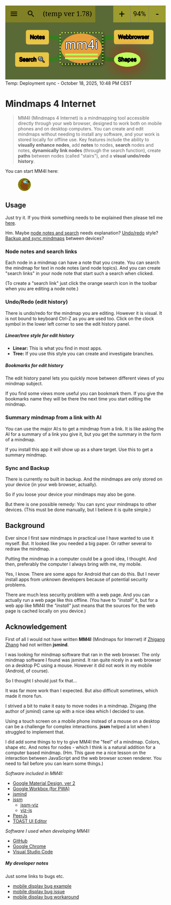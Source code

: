 ![my image](./img/mm4i.png)
Temp: Deployment sync - October 18, 2025, 10:48 PM CEST

# Mindmaps 4 Internet

> MM4I (Mindmaps 4 Internet) is a mindmapping tool accessible
directly through your web browser, designed to work
both on mobile phones and on desktop computers.
You can create and edit mindmaps without needing to install
any software, and your work is stored locally for offline use.
Key features include the ability to **visually enhance nodes**, add
**notes** to nodes, **search** nodes and notes, **dynamically link nodes**
(through the search function), create **paths** between nodes (called "stairs"), and a **visual undo/redo history**.


You can start MM4I here:

<a href="https://mm4i.vercel.app/mm4i.html">
    <!-- https://lborgman.github.io/mm4i/mm4i.html" -->
    <figure>
    <img src="./img/mm4i.svg" width="40px" title="Start Mindmaps 4 Internet">
    </figure>
</a>


## Usage
Just try it. If you think something needs to be explained then please tell me [here](https://github.com/lborgman/mm4i/issues).

Hm. Maybe [node notes and search](#node-notes-and-search-links) needs explanation? [Undo/redo](#undoredo) style? [Backup and sync mindmaps](#sync-and-backup) between devices?


### Node notes and search links
Each node in a mindmap can have a note that you create.  You can search the mindmap for text in node notes (and node topics).  And you can create "search links" in your node note that start such a search when clicked.

(To create a "search link" just click the orange search icon in the toolbar when you are editing a node note.)


### Undo/Redo (edit history)
There is undo/redo for the mindmap you are editing.
However it is visual. It is not bound to keyboard Ctrl-Z as you are used too.
Click on the clock symbol in the lower left corner to see the edit history panel.

##### Linear/tree style for edit history
* **Linear:** This is what you find in most apps.
* **Tree:** If you use this style you can create and investigate branches.

##### Bookmarks for edit history
The edit history panel lets you quickly move between different views of you mindmap subject.

If you find some views more useful you can bookmark them.  If you give the bookmarks name they will be there the next time you start editing the mindmap.


### Summary mindmap from a link with AI
You can use the major AI:s to get a mindmap from a link. It is like asking the AI for a summary of a link you give it, but you get the summary in the form of a mindmap.

If you install this app it will show up as a share target. Use this to get a summary mindmap.

### Sync and Backup
There is currently no built in backup. And the mindmaps are only stored on your device (in your web browser, actually).

So if you loose your device your mindmaps may also be gone.

But there is one possible remedy: You can sync your mindmaps to other devices.  (This must be done manually, but I believe it is quite simple.)



## Background
Ever since I first saw mindmaps in practical use I have wanted to use it myself.  But. It looked like you needed a big paper.  Or rather several to redraw the mindmap. 

Putting the mindmap in a computer could be a good idea, I thought.  And then, preferably the computer I always bring with me, my mobile.

Yes, I know. There are some apps for Android that can do this. But I never install apps from unknown developers because of potential security problems.

There are much less security problem with a web page. And you can actually run a web page like this offline. (You have to *"install"* it, but for a web app like MM4I the *"install"* just means that the sources for the web page is cached locally on you device.)


## Acknowledgement

First of all I would not have written **MM4I** (Mindmaps for Internet) if [Zhigang Zhang](https://github.com/hizzgdev) had not written **jsmind**. 

I was looking for mindmap software that ran in the web browser.  The only mindmap software I found was jsmind.  It ran quite nicely in a web browser on a desktop PC using a mouse.  However it did not work in my mobile (Android, of course).

So I thought I should just fix that... 

It was far more work than I expected.  But also difficult sometimes, which made it more fun.

I strived a bit to make it easy to move nodes in a mindmap.  Zhigang (the author of jsmind) came up with a nice idea which I decided to use.

Using a touch screen on a mobile phone instead of a mouse on a desktop can be a challenge for complex interactions.  **jssm** helped a lot when I struggled to implement that.

I did add some things to try to give MM4I the "feel" of a mindmap.  Colors, shape etc.  And notes for nodes - which I think is a natural addition for a computer based mindmap. (Hm. This gave me a nice lesson on the interaction between JavaScript and the web browser screen renderer. You need to fail before you can learn some things.)

*Software included in MM4I:*
* [Google Material Design, ver 2](https://m2.material.io/)
* [Google Workbox (for PWA)](https://developer.chrome.com/docs/workbox)
* [jsmind](https://www.npmjs.com/package/jsmind)
* [jssm](https://www.npmjs.com/package/jssm)
    * [jssm-viz](https://www.npmjs.com/package/jssm-viz)
    * [viz-js](https://www.npmjs.com/package/@viz-js/viz)
* [PeerJs](https://peerjs.com)
* [TOAST UI Editor](https://github.com/nhn/tui.editor/blob/master/README.md)

*Software I used when developing MM4I:*
* [GitHub](https://github.com/)
* [Google Chrome](https://en.wikipedia.org/wiki/Google_Chrome)
* [Visual Studio Code](https://code.visualstudio.com/)

##### My developer notes
Just some links to bugs etc.
* [mobile display bug example](https://lborgman.github.io/mm4i/mobile-disp-bug.html)
* [mobile display bug issue](https://issues.chromium.org/issues/381679574)
* [mobile display bug workaround](https://lborgman.github.io/mm4i/mobile-disp-bug-workaround.html)
